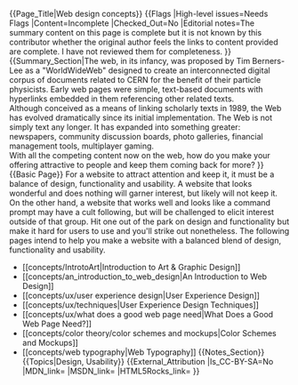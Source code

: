 {{Page_Title|Web design concepts}}
{{Flags
|High-level issues=Needs Flags
|Content=Incomplete
|Checked_Out=No
|Editorial notes=The summary content on this page is complete but it is not known by this contributor whether the original author feels the links to content provided are complete.  I have not reviewed them for completeness.
}}
{{Summary_Section|The web, in its infancy, was proposed by Tim Berners-Lee as a "WorldWideWeb" designed to create an interconnected digital corpus of documents related to CERN for the benefit of their particle physicists.  Early web pages were simple, text-based documents with hyperlinks embedded in them referencing other related texts.  
Although conceived as a means of linking scholarly texts in 1989, the Web has evolved dramatically since its initial implementation.  The Web is not simply text any longer.  It has expanded into something greater: newspapers, community discussion boards, photo galleries, financial management tools, multiplayer gaming.  
With all the competing content now on the web, how do you make your offering attractive to people and keep them coming back for more?
}}
{{Basic Page}}
For a website to attract attention and keep it, it must be a balance of design, functionality and usability. A website that looks wonderful and does nothing will garner interest, but likely will not keep it.  On the other hand, a website that works well and looks like a command prompt may have a cult following, but will be challenged to elicit interest outside of that group.  Hit one out of the park on design and functionality but make it hard for users to use and you'll strike out nonetheless.
The following pages intend to help you make a website with a balanced blend of design, functionality and usability.
* [[concepts/IntrotoArt|Introduction to Art & Graphic Design]]
* [[concepts/an_introduction_to_web_design|An Introduction to Web Design]]
* [[concepts/ux/user experience design|User Experience Design]]
* [[concepts/ux/techniques|User Experience Design Techniques]]
* [[concepts/ux/what does a good web page need|What Does a Good Web Page Need?]]
* [[concepts/color theory/color schemes and mockups|Color Schemes and Mockups]]
* [[concepts/web typography|Web Typography]]
{{Notes_Section}}
{{Topics|Design, Usability}}
{{External_Attribution
|Is_CC-BY-SA=No
|MDN_link=
|MSDN_link=
|HTML5Rocks_link=
}}